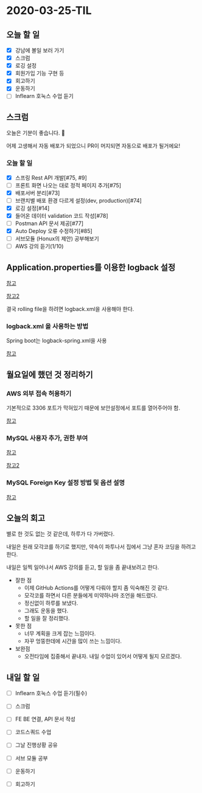 # 2020-03-25-TIL

## 오늘 할 일

- [x] 강남에 볼일 보러 가기
- [x] 스크럼
- [x] 로깅 설정
- [x] 회원가입 기능 구현 등
- [x] 회고하기
- [x] 운동하기
- [ ] Inflearn 호눅스 수업 듣기

## 스크럼

오늘은 기분이 좋습니다. 🥳

어제 고생해서 자동 배포가 되었으니 PR이 머지되면 자동으로 배포가 될거에요! 

### 오늘 할 일

- [x] 스프링 Rest API 개발[#75, #9]
- [ ] 프론트 화면 나오는 대로 정적 페이지 추가[#75]
- [x] 배포서버 분리[#73]
- [ ] 브랜치별 배포 환경 다르게 설정(dev, production)[#74]
- [x] 로깅 설정[#14]
- [x] 들어온 데이터 validation 코드 작성[#78]
- [ ] Postman API 문서 제공[#77]
- [x] Auto Deploy 오류 수정하기[#85]
- [ ] 서브모듈 (Honux의 제안) 공부해보기
- [ ] AWS 강의 듣기(1/10)

## Application.properties를 이용한 logback 설정

[참고](https://docs.spring.io/spring-boot/docs/2.2.5.RELEASE/reference/html/appendix-application-properties.html#common-application-properties)

[참고2](https://docs.spring.io/spring-boot/docs/current/reference/html/howto.html#howto-logging)

결국 rolling file을 하려면 logback.xml을 사용해야 한다.

### logback.xml 을 사용하는 방법

Spring boot는 logback-spring.xml을 사용

[참고](https://taetaetae.github.io/2017/02/19/logback/)

## 월요일에 했던 것 정리하기

### AWS 외부 접속 허용하기

기본적으로 3306 포트가 막혀있기 때문에 보안설정에서 포트를 열어주어야 함.

[참고](https://luji.tistory.com/7)

### MySQL 사용자 추가, 권한 부여

[참고](https://cjh5414.github.io/mysql-create-user/)

[참고2](http://egloos.zum.com/kwon37xi/v/1634694)

### MySQL Foreign Key 설정 방법 및 옵션 설명

[참고](https://congi.tistory.com/entry/Foreign-Key-설정-방법-및-옵션-설명)

## 오늘의 회고

별로 한 것도 없는 것 같은데, 하루가 다 가버렸다.

내일은 원래 모각코를 하기로 했지만, 약속이 파투나서 집에서 그냥 혼자 코딩을 하려고 한다.

내일은 일찍 일어나서 AWS 강의를 듣고, 할 일을 좀 끝내보려고 한다.

- 잘한 점
  - 이제 GitHub Actions를 어떻게 다뤄야 할지 좀 익숙해진 것 같다.
  - 모각코를 하면서 다른 분들에게 미약하나마 조언을 해드렸다.
  - 정신없이 하루를 보냈다.
  - 그래도 운동을 했다.
  - 할 일을 잘 정리했다.
- 못한 점
  - 너무 계획을 크게 잡는 느낌이다.
  - 자꾸 엉뚱한데에 시간을 많이 쓰는 느낌이다.
- 보완점
  - 오전타임에 집중해서 끝내자. 내일 수업이 있어서 어떻게 될지 모르겠다.

## 내일 할 일

- [ ] Inflearn 호눅스 수업 듣기(필수)
- [ ] 스크럼
- [ ] FE BE 연결, API 문서 작성
- [ ] 코드스쿼드 수업
- [ ] 그날 진행상황 공유
- [ ] 서브 모듈 공부
- [ ] 운동하기
- [ ] 회고하기

